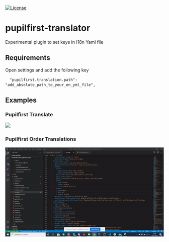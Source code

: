 [![License](https://img.shields.io/badge/license-CC%20BY--SA%204.0-orange)](./LICENSE.md)

# pupilfirst-translator

Experimental plugin to set keys in I18n Yaml file

## Requirements

Open settings and add the following key

```
  "pupilfirst.translation.path": "add_absolute_path_to_your_en_yml_file",
```

## Examples

### Pupilfirst Translate

![](resources/pupilfirst-translate.gif)

### Pupilfirst Order Translations

![](resources/pupilfirst-reorder.gif)
